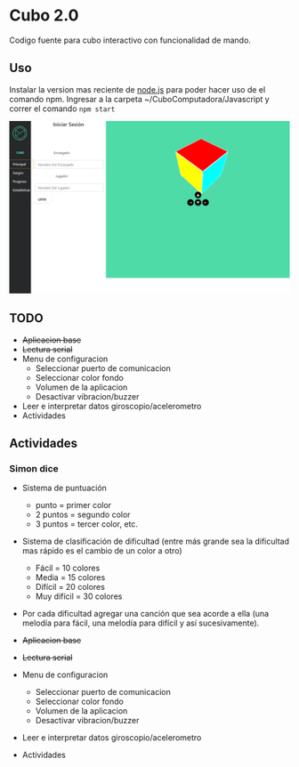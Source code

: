 # Cubo 2.0
Codigo fuente para cubo interactivo con funcionalidad de mando.

## Uso
Instalar la version mas reciente de [node.js](https://nodejs.org/en/download/) para poder hacer uso de el comando npm. Ingresar a la carpeta ~/CuboComputadora/Javascript y correr el comando ``` npm start ```

![alt text](https://raw.githubusercontent.com/Quak1/Cubo/master/CuboComputadora/Javascript/img/screen1.png)


## TODO
* ~~Aplicacion base~~
* ~~Lectura serial~~
* Menu de configuracion
  * Seleccionar puerto de comunicacion
  * Seleccionar color fondo
  * Volumen de la aplicacion
  * Desactivar vibracion/buzzer
* Leer e interpretar datos giroscopio/acelerometro
* Actividades

## Actividades
### Simon dice
* Sistema de puntuación
    * punto = primer color
    * 2 puntos = segundo color
    * 3 puntos = tercer color, etc.

* Sistema de clasificación de dificultad (entre más grande sea la dificultad mas rápido es el cambio de un color a otro)
  * Fácil = 10 colores
  * Media = 15 colores
  * Difícil = 20 colores
  * Muy difícil = 30 colores

* Por cada dificultad agregar una canción que sea acorde a ella (una melodía para fácil, una melodía para difícil y así sucesivamente).


* ~~Aplicacion base~~
* ~~Lectura serial~~
* Menu de configuracion
  * Seleccionar puerto de comunicacion
  * Seleccionar color fondo
  * Volumen de la aplicacion
  * Desactivar vibracion/buzzer
* Leer e interpretar datos giroscopio/acelerometro
* Actividades
